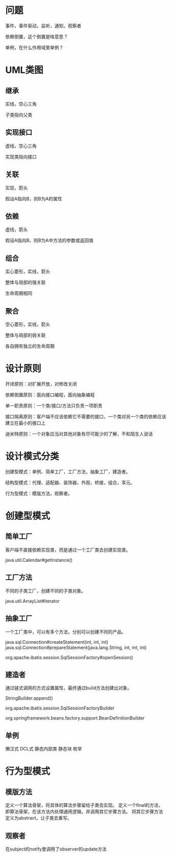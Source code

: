 ﻿
# 问题


事件，事件驱动，监听，通知，观察者

依赖倒置，这个倒置是啥意思？

单例，在什么作用域里单例？



# UML类图

## 继承

实线，空心三角

子类指向父类

## 实现接口

虚线，空心三角

实现类指向接口

## 关联

实现，箭头

假设A指向B，则B为A的属性

## 依赖

虚线，箭头

假设A指向B，则B为A中方法的参数或返回值

## 组合

实心菱形，实线，箭头

整体与局部的强关联

生命周期相同

## 聚合

空心菱形，实线，箭头

整体与局部的弱关联

各自拥有独立的生命周期


# 设计原则

开闭原则：对扩展开放，对修改关闭

依赖倒置原则：面向接口编程，面向抽象编程

单一职责原则：一个类/接口/方法只负责一项职责

接口隔离原则：客户端不应该依赖它不需要的接口，一个类对另一个类的依赖应该建立在最小的接口上

迪米特原则：一个对象应当对其他对象有尽可能少的了解，不和陌生人说话



# 设计模式分类

创建型模式：单例、简单工厂，工厂方法，抽象工厂，建造者。

结构型模式：代理、适配器、装饰器，外观，桥接，组合，享元。

行为型模式：模版方法，观察者。



# 创建型模式


## 简单工厂

客户端不直接依赖实现类，而是通过一个工厂类去创建实现类。

java.util.Calendar#getInstance()


## 工厂方法

不同的子类工厂，创建不同的子类对象。

java.util.ArrayList#iterator


## 抽象工厂

一个工厂类中，可以有多个方法，分别可以创建不同的产品。

java.sql.Connection#createStatement(int, int, int)
java.sql.Connection#prepareStatement(java.lang.String, int, int, int)

org.apache.ibatis.session.SqlSessionFactory#openSession()


## 建造者

通过链式调用的方式设置属性，最终通过build方法创建出对象。

StringBuilder.append()

org.apache.ibatis.session.SqlSessionFactoryBuilder

org.springframework.beans.factory.support.BeanDefinitionBuilder


## 单例

懒汉式
DCL式
静态内部类
静态块
枚举



# 行为型模式

## 模版方法

定义一个算法骨架，将具体的算法步骤留给子类去实现。
定义一个final的方法，即算法骨架，在该方法内处理通用逻辑，并调用其它步骤方法。
将其它步骤方法定义为abstract，让子类去重写。


## 观察者

在subject的notify里调用了observer的update方法












